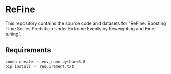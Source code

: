 # ReFine
This repository contains the source code and datasets for "ReFine: Boosting Time Series Prediction Under Extreme Events by Reweighting and Fine-tuning".

## Requirements
```bash
conda create -n env_name python=3.8
pip install -r requirement.txt
